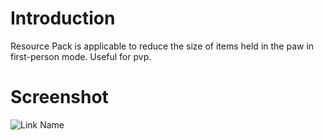 # Introduction

Resource Pack is applicable to reduce the size of items held in the paw in first-person mode. Useful for pvp. 

# Screenshot

![Link Name](https://i.imgur.com/6dC3dbV.png)
